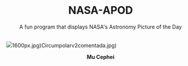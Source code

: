 <div align="center">
  <h1>
    NASA-APOD
  </h1>
</div>
  
<div align="center">
  A fun program that displays NASA's Astronomy Picture of the Day
</div>

<br>

![](https://apod.nasa.gov/apod/image/2310/MuCephei_apod.jpg)1600px.jpg)Circumpolarv2comentada.jpg)

<p align = "center">
  <b>Mu Cephei</b>
</p>
